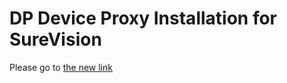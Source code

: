 # DP Device Proxy Installation for SureVision

Please go to [the new link](https://design2production.github.io/dp-scoop/surevision.html)
